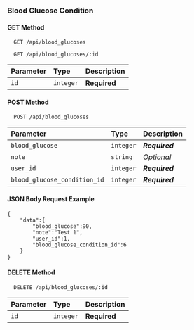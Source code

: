 ### Blood Glucose Condition

#### GET Method

```http
  GET /api/blood_glucoses
```
```http
  GET /api/blood_glucoses/:id
```

| Parameter | Type      | Description  |
| :-------- | :-------- | :----------- |
| `id`      | `integer` | **Required** |

#### POST Method

```http
  POST /api/blood_glucoses
```

| Parameter | Type      | Description |
| :-------- | :-------- | :---------- |
| `blood_glucose`      | `integer` | ***Required***  |
| `note`      | `string` | _Optional_  |
| `user_id`      | `integer` | ***Required***  |
| `blood_glucose_condition_id`      | `integer` | ***Required***  |

#### JSON Body Request Example
```
{
    "data":{
        "blood_glucose":90,
        "note":"Test 1",
        "user_id":1,
        "blood_glucose_condition_id":6
    }
}
```

#### DELETE Method

```http
  DELETE /api/blood_glucoses/:id
```

| Parameter | Type      | Description  |
| :-------- | :-------- | :----------- |
| `id`      | `integer` | **Required** |
